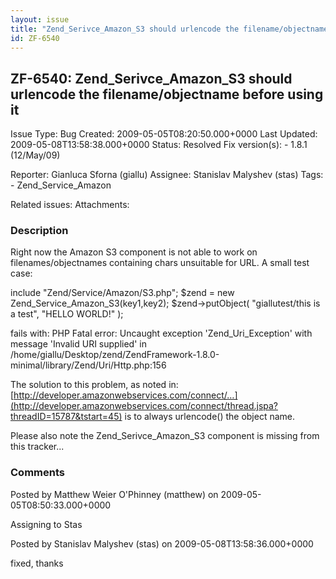 ```yaml
---
layout: issue
title: "Zend_Serivce_Amazon_S3 should urlencode the filename/objectname before using it"
id: ZF-6540
---
```


ZF-6540: Zend\_Serivce\_Amazon\_S3 should urlencode the filename/objectname before using it
-------------------------------------------------------------------------------------------

 Issue Type: Bug Created: 2009-05-05T08:20:50.000+0000 Last Updated: 2009-05-08T13:58:38.000+0000 Status: Resolved Fix version(s): - 1.8.1 (12/May/09)
 
 Reporter:  Gianluca Sforna (giallu)  Assignee:  Stanislav Malyshev (stas)  Tags: - Zend\_Service\_Amazon
 
 Related issues: 
 Attachments: 
### Description

Right now the Amazon S3 component is not able to work on filenames/objectnames containing chars unsuitable for URL. A small test case:

include "Zend/Service/Amazon/S3.php"; $zend = new Zend\_Service\_Amazon\_S3(key1,key2); $zend->putObject( "giallutest/this is a test", "HELLO WORLD!" );

fails with: PHP Fatal error: Uncaught exception 'Zend\_Uri\_Exception' with message 'Invalid URI supplied' in /home/giallu/Desktop/zend/ZendFramework-1.8.0-minimal/library/Zend/Uri/Http.php:156

The solution to this problem, as noted in: [http://developer.amazonwebservices.com/connect/…](http://developer.amazonwebservices.com/connect/thread.jspa?threadID=15787&tstart=45) is to always urlencode() the object name.

Please also note the Zend\_Serivce\_Amazon\_S3 component is missing from this tracker...

 

 

### Comments

Posted by Matthew Weier O'Phinney (matthew) on 2009-05-05T08:50:33.000+0000

Assigning to Stas

 

 

Posted by Stanislav Malyshev (stas) on 2009-05-08T13:58:36.000+0000

fixed, thanks

 

 